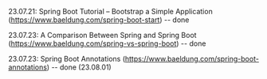 23.07.21: Spring Boot Tutorial – Bootstrap a Simple Application (https://www.baeldung.com/spring-boot-start) -- done

23.07.23: A Comparison Between Spring and Spring Boot (https://www.baeldung.com/spring-vs-spring-boot) -- done

23.07.23: Spring Boot Annotations (https://www.baeldung.com/spring-boot-annotations) -- done (23.08.01)
